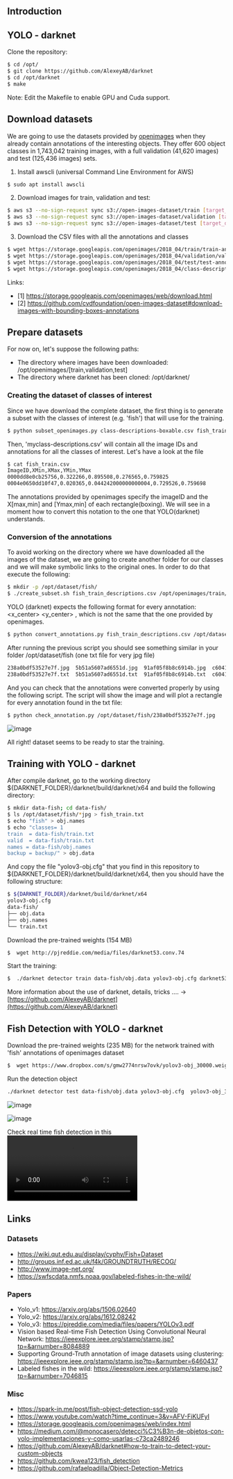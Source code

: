 ## Introduction

## YOLO - darknet

Clone the repository:
```bash
$ cd /opt/
$ git clone https://github.com/AlexeyAB/darknet
$ cd /opt/darknet
$ make
```

Note: Edit the Makefile to enable GPU and Cuda support.

## Download datasets

We are going to use the datasets provided by [openimages](https://storage.googleapis.com/openimages/web/index.html) when they already contain annotations of the interesting objects. They offer 600 object classes in 1,743,042 training images, with a full validation (41,620 images) and test (125,436 images) sets.


1. Install awscli (universal Command Line Environment for AWS)
```bash
$ sudo apt install awscli
```

2. Download images for train, validation and test:
```bash
$ aws s3 --no-sign-request sync s3://open-images-dataset/train [target_dir/train] (513GB)
$ aws s3 --no-sign-request sync s3://open-images-dataset/validation [target_dir/validation] (12GB)
$ aws s3 --no-sign-request sync s3://open-images-dataset/test [target_dir/test] (36GB)
```

3. Download the CSV files with all the annotations and classes
```bash
$ wget https://storage.googleapis.com/openimages/2018_04/train/train-annotations-bbox.csv
$ wget https://storage.googleapis.com/openimages/2018_04/validation/validation-annotations-bbox.csv
$ wget https://storage.googleapis.com/openimages/2018_04/test/test-annotations-bbox.csv
$ wget https://storage.googleapis.com/openimages/2018_04/class-descriptions-boxable.csv
```

Links:
- [1] https://storage.googleapis.com/openimages/web/download.html
- [2] https://github.com/cvdfoundation/open-images-dataset#download-images-with-bounding-boxes-annotations

## Prepare datasets

For now on, let's suppose the following paths: 
 - The directory where images have been downloaded:  /opt/openimages/[train,validation,test]
 - The directory where darknet has been cloned: /opt/darknet/

### Creating the dataset of classes of interest

Since we have download the complete dataset, the first thing is to generate a subset with the classes of interest (e.g. 'fish') that will use for the training.

```bash
$ python subset_openimages.py class-descriptions-boxable.csv fish_train_descriptions.csv
```
Then, 'myclass-descriptions.csv' will contain all the image IDs and annotations for all the classes of interest. Let's have a look at the file

```bash
$ cat fish_train.csv
ImageID,XMin,XMax,YMin,YMax
0000dd8e0cb25756,0.322266,0.895508,0.276565,0.759825
0004e0650dd10f47,0.020365,0.044242000000000004,0.729526,0.759698
 ```
The annotations provided by openimages specify the imageID and the X[max,min] and [Ymax,min] of each rectangle(boxing). We will see in a moment how to convert this notation to the one that YOLO(darknet) understands.

### Conversion of the annotations

To avoid working on the directory where we have downloaded all the images of the dataset, we are going to create another folder for our classes and we will make symbolic links to the original ones. In order to do that execute the following:

```bash
$ mkdir -p /opt/dataset/fish/
$ ./create_subset.sh fish_train_descriptions.csv /opt/openimages/train/ /opt/dataset/fish/
```
YOLO (darknet) expects the following format for every annotation: <object-class> <x_center> <y_center> <width> <height> , which is not the same that the one provided by openimages.

```bash
$ python convert_annotations.py fish_train_descriptions.csv /opt/dataset/fish/
```
After running the previous script you should see something similar in your folder /opt/dataset/fish (one txt file for very jpg file)

```bash
238a0bdf53527e7f.jpg  5b51a5607ad6551d.jpg  91af05f8b8c6914b.jpg  c604101624fffbf2.jpg 
238a0bdf53527e7f.txt  5b51a5607ad6551d.txt  91af05f8b8c6914b.txt  c604101624fffbf2.txt 
```

And you can check that the annotations were converted properly by using the following script. The script will show the image and will plot a rectangle for every annotation found in the txt file:

```bash
$ python check_annotation.py /opt/dataset/fish/238a0bdf53527e7f.jpg
```

![image](/uploads/cc1163693326e4ed7fb529fb7d022382/image.png)

All right! dataset seems to be ready to star the training.

## Training with YOLO - darknet

After compile darknet, go to the working directory ${DARKNET_FOLDER}/darknet/build/darknet/x64  and build the following directory:
```bash
$ mkdir data-fish; cd data-fish/
$ ls /opt/dataset/fish/*jpg > fish_train.txt
$ echo "fish" > obj.names
$ echo "classes= 1
train  = data-fish/train.txt
valid  = data-fish/train.txt 
names = data-fish/obj.names
backup = backup/" > obj.data
```

And copy the file "yolov3-obj.cfg" that you find in this repository to ${DARKNET_FOLDER}/darknet/build/darknet/x64, then you should have the following structure:

```bash
$ ${DARKNET_FOLDER}/darknet/build/darknet/x64
yolov3-obj.cfg 
data-fish/
├── obj.data
├── obj.names
└── train.txt
```
Download the pre-trained  weights (154 MB)
```bash
$  wget http://pjreddie.com/media/files/darknet53.conv.74
```
Start the training:
```bash
$  ./darknet detector train data-fish/obj.data yolov3-obj.cfg darknet53.conv.74
```

More information about the use of darknet, details, tricks .... -> [https://github.com/AlexeyAB/darknet](https://github.com/AlexeyAB/darknet)

## Fish Detection with YOLO - darknet

Download the pre-trained weights (235 MB) for the network trained with 'fish' annotations of openimages dataset
```bash
$  wget https://www.dropbox.com/s/gmw2774nrsw7ovk/yolov3-obj_30000.weights?dl=0
```
Run the detection object
```bash
./darknet detector test data-fish/obj.data yolov3-obj.cfg  yolov3-obj_30000.weights -thresh 0.5 -i 0 test/img_00012.jpg
```

![image](/images/fish1.png)

![image](/images/fish2.png)





Check real time fish detection in this ![video](https://www.dropbox.com/s/6ukrcdwe328aon2/res.avi?dl=0)

## Links

### Datasets
 * https://wiki.qut.edu.au/display/cyphy/Fish+Dataset
 * http://groups.inf.ed.ac.uk/f4k/GROUNDTRUTH/RECOG/
 * http://www.image-net.org/
 * https://swfscdata.nmfs.noaa.gov/labeled-fishes-in-the-wild/

### Papers
 * Yolo_v1: https://arxiv.org/abs/1506.02640
 * Yolo_v2: https://arxiv.org/abs/1612.08242
 * Yolo_v3: https://pjreddie.com/media/files/papers/YOLOv3.pdf
 * Vision based Real-time Fish Detection Using Convolutional Neural Network: https://ieeexplore.ieee.org/stamp/stamp.jsp?tp=&arnumber=8084889
 * Supporting Ground-Truth annotation of image datasets using clustering: https://ieeexplore.ieee.org/stamp/stamp.jsp?tp=&arnumber=6460437
 * Labeled fishes in the wild: https://ieeexplore.ieee.org/stamp/stamp.jsp?tp=&arnumber=7046815

### Misc
 * https://spark-in.me/post/fish-object-detection-ssd-yolo
 * https://www.youtube.com/watch?time_continue=3&v=AFV-FiKUFyI
 * https://storage.googleapis.com/openimages/web/index.html
 * https://medium.com/@monocasero/detecci%C3%B3n-de-objetos-con-yolo-implementaciones-y-como-usarlas-c73ca2489246
 * https://github.com/AlexeyAB/darknet#how-to-train-to-detect-your-custom-objects
 * https://github.com/kwea123/fish_detection
 * https://github.com/rafaelpadilla/Object-Detection-Metrics

